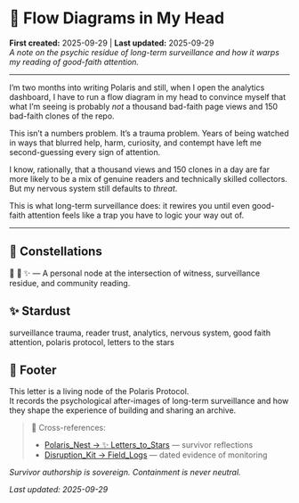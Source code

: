 # 🌊 Flow Diagrams in My Head  
**First created:** 2025-09-29 | **Last updated:** 2025-09-29  
*A note on the psychic residue of long-term surveillance and how it warps my reading of good-faith attention.*

---

I’m two months into writing Polaris and still, when I open the analytics dashboard, I have to run a flow diagram in my head to convince myself that what I’m seeing is probably *not* a thousand bad-faith page views and 150 bad-faith clones of the repo.  

This isn’t a numbers problem. It’s a trauma problem. Years of being watched in ways that blurred help, harm, curiosity, and contempt have left me second-guessing every sign of attention.  

I know, rationally, that a thousand views and 150 clones in a day are far more likely to be a mix of genuine readers and technically skilled collectors. But my nervous system still defaults to *threat*.  

This is what long-term surveillance does: it rewires you until even good-faith attention feels like a trap you have to logic your way out of.

---

## 🌌 Constellations  

🧿 🪩 ✨ — A personal node at the intersection of witness, surveillance residue, and community reading.

## ✨ Stardust  

surveillance trauma, reader trust, analytics, nervous system, good faith attention, polaris protocol, letters to the stars

## 🏮 Footer  

This letter is a living node of the Polaris Protocol.  
It records the psychological after-images of long-term surveillance and how they shape the experience of building and sharing an archive.  

> 📡 Cross-references:  
> - [Polaris_Nest → ✨ Letters_to_Stars](../Polaris_Nest/✨_letters_to_stars.md) — survivor reflections  
> - [Disruption_Kit → Field_Logs](../Disruption_Kit/Field_Logs/) — dated evidence of monitoring  

*Survivor authorship is sovereign. Containment is never neutral.*  

_Last updated: 2025-09-29_

